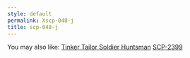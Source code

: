 ```yaml
---
style: default
permalink: Xscp-048-j
title: scp-048-j
---
```

You may also like:
[Tinker Tailor Soldier Huntsman](http://scp-wiki.net/tinker-tailor-soldier-huntsman)
[SCP-2399](http://scp-wiki.net/scp-2399)